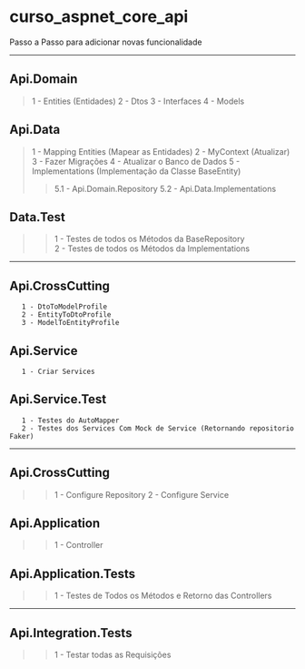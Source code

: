 # curso_aspnet_core_api

Passo a Passo para adicionar novas funcionalidade

---

## Api.Domain

>1 - Entities (Entidades)
>2 - Dtos
>3 - Interfaces
>4 - Models
	
## Api.Data

>1 - Mapping Entities (Mapear as Entidades)
>2 - MyContext (Atualizar)
>3 - Fazer Migrações
>4 - Atualizar o Banco de Dados
>5 - Implementations (Implementação da Classe BaseEntity)
>>5.1 - Api.Domain.Repository
>>5.2 - Api.Data.Implementations

## Data.Test
>>1 - Testes de todos os Métodos da BaseRepository	
>>2 - Testes de todos os Métodos da Implementations

---

## Api.CrossCutting
       1 - DtoToModelProfile
       2 - EntityToDtoProfile
       3 - ModelToEntityProfile
 	
## Api.Service
       1 - Criar Services

## Api.Service.Test
       1 - Testes do AutoMapper
       2 - Testes dos Services Com Mock de Service (Retornando repositorio Faker)	

---
	
## Api.CrossCutting
>>1 - Configure Repository
>>2 - Configure Service

## Api.Application

>>1 - Controller

## Api.Application.Tests

>>1 - Testes de Todos os Métodos e Retorno das Controllers

---

## Api.Integration.Tests
>>1 - Testar todas as Requisições		

